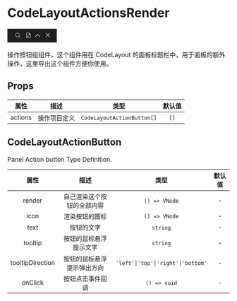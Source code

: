 # CodeLayoutActionsRender

![Preview](../images/CodeLayoutActions.png)

操作按钮组组件，这个组件用在 CodeLayout 的面板标题栏中，用于面板的额外操作，这里导出这个组件方便你使用。

## Props

| 属性 | 描述 | 类型 | 默认值 |
| :----: | :----: | :----: | :----: |
| actions | 操作项目定义 | `CodeLayoutActionButton[]` | `[]` |

## CodeLayoutActionButton

Panel Action button Type Definition.

| 属性 | 描述 | 类型 | 默认值 |
| :----: | :----: | :----: | :----: |
| render | 自己渲染这个按钮的全部内容 | `() => VNode` | - |
| icon | 渲染按钮的图标 | `() => VNode` | - |
| text | 按钮的文字 | `string` | - |
| tooltip | 按钮的鼠标悬浮提示文字 | `string` | - |
| tooltipDirection | 按钮的鼠标悬浮提示弹出方向 | `'left'│'top'│'right'│'bottom'` | - |
| onClick | 按钮点击事件回调 | `() => void` | - |
